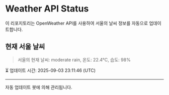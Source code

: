 
# Weather API Status

이 리포지토리는 OpenWeather API를 사용하여 서울의 날씨 정보를 자동으로 업데이트합니다.

## 현재 서울 날씨
> 서울의 현재 날씨: moderate rain, 온도: 22.4°C, 습도: 98%

⏳ 업데이트 시간: 2025-09-03 23:11:46 (UTC)

---
자동 업데이트 봇에 의해 관리됩니다.
